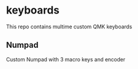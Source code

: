 # keyboards

This repo contains multime custom QMK keyboards

## Numpad

Custom Numpad with 3 macro keys and encoder
